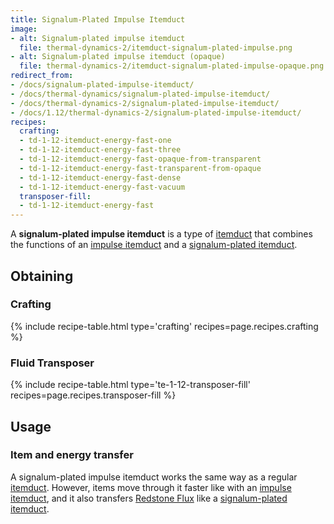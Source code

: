 ```yaml
---
title: Signalum-Plated Impulse Itemduct
image:
- alt: Signalum-plated impulse itemduct
  file: thermal-dynamics-2/itemduct-signalum-plated-impulse.png
- alt: Signalum-plated impulse itemduct (opaque)
  file: thermal-dynamics-2/itemduct-signalum-plated-impulse-opaque.png
redirect_from:
- /docs/signalum-plated-impulse-itemduct/
- /docs/thermal-dynamics/signalum-plated-impulse-itemduct/
- /docs/thermal-dynamics-2/signalum-plated-impulse-itemduct/
- /docs/1.12/thermal-dynamics-2/signalum-plated-impulse-itemduct/
recipes:
  crafting:
  - td-1-12-itemduct-energy-fast-one
  - td-1-12-itemduct-energy-fast-three
  - td-1-12-itemduct-energy-fast-opaque-from-transparent
  - td-1-12-itemduct-energy-fast-transparent-from-opaque
  - td-1-12-itemduct-energy-fast-dense
  - td-1-12-itemduct-energy-fast-vacuum
  transposer-fill:
  - td-1-12-itemduct-energy-fast
---
```


A **signalum-plated impulse itemduct** is a type of [itemduct](/docs/1.12/thermal-dynamics/itemduct/)
that combines the functions of an [impulse itemduct](/docs/1.12/thermal-dynamics/impulse-itemduct/)
and a [signalum-plated itemduct](/docs/1.12/thermal-dynamics/signalum-plated-itemduct/).


Obtaining
---------

### Crafting
{% include recipe-table.html type='crafting' recipes=page.recipes.crafting %}

### Fluid Transposer
{% include recipe-table.html type='te-1-12-transposer-fill' recipes=page.recipes.transposer-fill %}


Usage
-----

### Item and energy transfer
A signalum-plated impulse itemduct works the same way as a regular
[itemduct](/docs/1.12/thermal-dynamics/itemduct/). However, items move through it faster like with an
[impulse itemduct](/docs/1.12/thermal-dynamics/impulse-itemduct/), and it also transfers [Redstone
Flux](/docs/redstone-flux/) like a [signalum-plated
itemduct](/docs/1.12/thermal-dynamics/signalum-plated-itemduct/).
